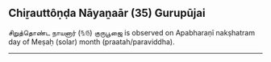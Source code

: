 ## Chiṟauttôṇḍa Nāyaṉaār (35) Gurupūjai
சிறுத்தொண்ட நாயனார் (௩௫) குருபூஜை is observed on Apabharaṇī nakṣhatram day of Meṣaḥ (solar) month (praatah/paraviddha).



---
